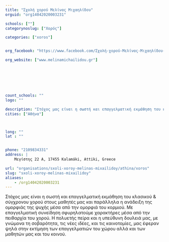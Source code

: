 ```yaml
---
title: "Σχολή χορού Μελίνας Μιχαηλίδου"
orguid: "org14042020003231"

schools: [""]
categorynoslug: ["Χορός"]

categories: ["xoros"]


org_facebook: "https://www.facebook.com/Σχολή-χορού-Μελίνας-Μιχαηλίδου-215907788539730/"

org_website: ["www.melinamichailidou.gr"]







count_schools: ""
logo: ""

description: "Στόχος μας είναι η σωστή και επαγγελματική εκμάθηση του κλασικού &amp; σύγχρονου χορού στους μαθητές μας και παράλληλα η ανάδειξη της ομορφιάς της ψυχής μέσα από την ομορφιά του κορμιού. Με επαγγελματική συνείδηση σφυρηλατούμε χαρακτήρες μέσα από την πειθαρχία του χορού. Η πολυετής πείρα και η υπεύθυνη δουλειά μας, με γνώμονα τη σοβαρότητα, τις νέες ιδέες, και τις καινοτομίες, μας έφεραν ψηλά στην εκτίμηση των επαγγελματιών του χώρου αλλά και των μαθητών μας και του κοινού."
cities: ["Αθήνα"]



long: ""
lat : ""


phone: "2109834331"
address: |
    Μεγίστης 22 Α, 17455 Kalamáki, Attiki, Greece

url: "organisations/sxoli-xoroy-melinas-mixailidoy/athina/xoros"
slug: "sxoli-xoroy-melinas-mixailidoy"
aliases:
    - /org14042020003231
---
```


Στόχος μας είναι η σωστή και επαγγελματική εκμάθηση του κλασικού &amp; σύγχρονου χορού στους μαθητές μας και παράλληλα η ανάδειξη της ομορφιάς της ψυχής μέσα από την ομορφιά του κορμιού. Με επαγγελματική συνείδηση σφυρηλατούμε χαρακτήρες μέσα από την πειθαρχία του χορού. Η πολυετής πείρα και η υπεύθυνη δουλειά μας, με γνώμονα τη σοβαρότητα, τις νέες ιδέες, και τις καινοτομίες, μας έφεραν ψηλά στην εκτίμηση των επαγγελματιών του χώρου αλλά και των μαθητών μας και του κοινού.
